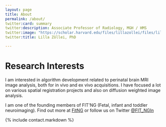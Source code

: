 ```yaml
---
layout: page
title: About
permalink: /about/
twitter:card: summary
twitter:description: Associate Professor of Radiology, MGH / HMS
twitter:image: "https://scholar.harvard.edu/files/lillazollei/files/lillazollei.cr_.sm2_.jpg?m=1559666976"
twitter:title: Lilla Zöllei, PhD

---
```


# Research Interests

I am interested in algorithm development related to perinatal brain MRI image
analysis, both for in vivo and ex vivo acquisitions. I have focused a lot on
various spatial registration projects and also on diffusion weighted image
analysis.


I am one of the founding members of FIT'NG (Fetal, infant and toddler
neuroimaging). Find out more at [FitNG](https://groups.io/g/fitng) or follow us on
Twitter [@FIT_NGIn](https://twitter.com/fit_ngin)



{% include contact.markdown %}


